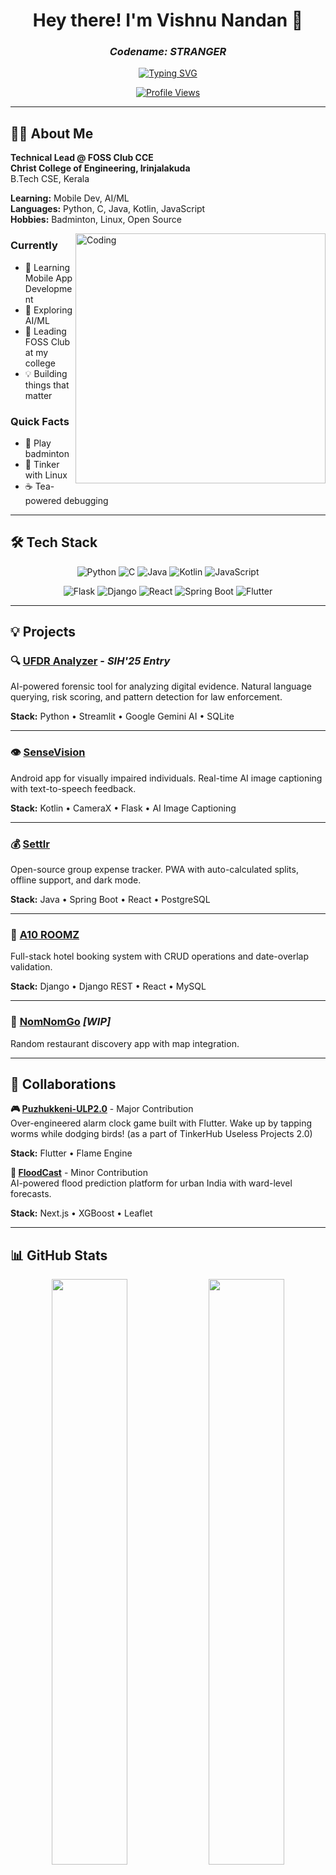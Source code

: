 <div align="center">

# Hey there! I'm Vishnu Nandan 👋

### *Codename: **STRANGER***

[![Typing SVG](https://readme-typing-svg.herokuapp.com?font=Fira+Code&size=22&duration=3000&pause=1000&color=00F7FF&center=true&vCenter=true&width=600&lines=B.Tech+CSE+%40+Christ+College;Technical+Lead+%40+FOSS+Club+CCE;Building+Open+Source+Products)](https://git.io/typing-svg)

[![Profile Views](https://komarev.com/ghpvc/?username=LORDv1shnu&color=blueviolet&style=for-the-badge)](https://github.com/LORDv1shnu)

</div>

---

## 👨‍💻 About Me

**Technical Lead @ FOSS Club CCE**  
**Christ College of Engineering, Irinjalakuda**  
B.Tech CSE, Kerala

**Learning:** Mobile Dev, AI/ML  
**Languages:** Python, C, Java, Kotlin, JavaScript  
**Hobbies:** Badminton, Linux, Open Source

<img align="right" alt="Coding" width="400" src="https://user-images.githubusercontent.com/74038190/229223263-cf2e4b07-2615-4f87-9c38-e37600f8381a.gif">

### Currently

- 📱 Learning Mobile App Development
- 🧠 Exploring AI/ML
- 👥 Leading FOSS Club at my college
- 💡 Building things that matter

### Quick Facts

- 🏸 Play badminton
- 🐧 Tinker with Linux
- ☕ Tea-powered debugging

---

## 🛠️ Tech Stack

<div align="center">

![Python](https://img.shields.io/badge/Python-3776AB?style=for-the-badge&logo=python&logoColor=white)
![C](https://img.shields.io/badge/C-00599C?style=for-the-badge&logo=c&logoColor=white)
![Java](https://img.shields.io/badge/Java-ED8B00?style=for-the-badge&logo=openjdk&logoColor=white)
![Kotlin](https://img.shields.io/badge/Kotlin-0095D5?style=for-the-badge&logo=kotlin&logoColor=white)
![JavaScript](https://img.shields.io/badge/JavaScript-F7DF1E?style=for-the-badge&logo=javascript&logoColor=black)

![Flask](https://img.shields.io/badge/Flask-000000?style=for-the-badge&logo=flask&logoColor=white)
![Django](https://img.shields.io/badge/Django-092E20?style=for-the-badge&logo=django&logoColor=white)
![React](https://img.shields.io/badge/React-20232A?style=for-the-badge&logo=react&logoColor=61DAFB)
![Spring Boot](https://img.shields.io/badge/Spring_Boot-6DB33F?style=for-the-badge&logo=spring-boot&logoColor=white)
![Flutter](https://img.shields.io/badge/Flutter-02569B?style=for-the-badge&logo=flutter&logoColor=white)

</div>

---

## 💡 Projects

### 🔍 [UFDR Analyzer](https://github.com/LORDv1shnu/ufdr-analyzer-sih25) - *SIH'25 Entry*
AI-powered forensic tool for analyzing digital evidence. Natural language querying, risk scoring, and pattern detection for law enforcement.

**Stack:** Python • Streamlit • Google Gemini AI • SQLite

---

### 👁️ [SenseVision](https://github.com/LORDv1shnu/SenseVision)
Android app for visually impaired individuals. Real-time AI image captioning with text-to-speech feedback.

**Stack:** Kotlin • CameraX • Flask • AI Image Captioning

---

### 💰 [Settlr](https://github.com/LORDv1shnu/settlr)
Open-source group expense tracker. PWA with auto-calculated splits, offline support, and dark mode.

**Stack:** Java • Spring Boot • React • PostgreSQL

---

### 🏨 [A10 ROOMZ](https://github.com/LORDv1shnu/hotel-room-booking)
Full-stack hotel booking system with CRUD operations and date-overlap validation.

**Stack:** Django • Django REST • React • MySQL

---

### 🍜 [NomNomGo](https://github.com/LORDv1shnu/NomNomGo) *[WIP]*
Random restaurant discovery app with map integration.

---

## 🤝 Collaborations

**🎮 [Puzhukkeni-ULP2.0](https://github.com/rohanks-hub/Puzhukkeni-ULP2.0)** - Major Contribution  
Over-engineered alarm clock game built with Flutter. Wake up by tapping worms while dodging birds! (as a part of TinkerHub Useless Projects 2.0)

**Stack:** Flutter • Flame Engine

**🌊 [FloodCast](https://github.com/WanderingHumanid/floodcast)** - Minor Contribution  
AI-powered flood prediction platform for urban India with ward-level forecasts.

**Stack:** Next.js • XGBoost • Leaflet

---

## 📊 GitHub Stats

<div align="center">
  <img width="49%" src="https://github-readme-stats.vercel.app/api?username=LORDv1shnu&show_icons=true&theme=radical&hide_border=true&count_private=true" />
  <img width="49%" src="https://github-readme-streak-stats.herokuapp.com/?user=LORDv1shnu&theme=radical&hide_border=true" />
</div>

<div align="center">
  <img width="40%" src="https://github-readme-stats.vercel.app/api/top-langs/?username=LORDv1shnu&layout=compact&theme=radical&hide_border=true&langs_count=8" />
</div>

---

## 📫 Connect

<div align="center">

[![LinkedIn](https://img.shields.io/badge/LinkedIn-0077B5?style=for-the-badge&logo=linkedin&logoColor=white)](https://www.linkedin.com/in/vishnunandan555/)
[![Instagram](https://img.shields.io/badge/Instagram-E4405F?style=for-the-badge&logo=instagram&logoColor=white)](https://www.instagram.com/vishnunandan555/)
[![GitHub](https://img.shields.io/badge/GitHub-100000?style=for-the-badge&logo=github&logoColor=white)](https://github.com/LORDv1shnu)

**Open to collaborations • Always learning 🚀**

</div>

---

<div align="center">

![](https://quotes-github-readme.vercel.app/api?type=horizontal&theme=radical)

<img src="https://raw.githubusercontent.com/Trilokia/Trilokia/379277808c61ef204768a61bbc5d25bc7798ccf1/bottom_header.svg" />

</div>
